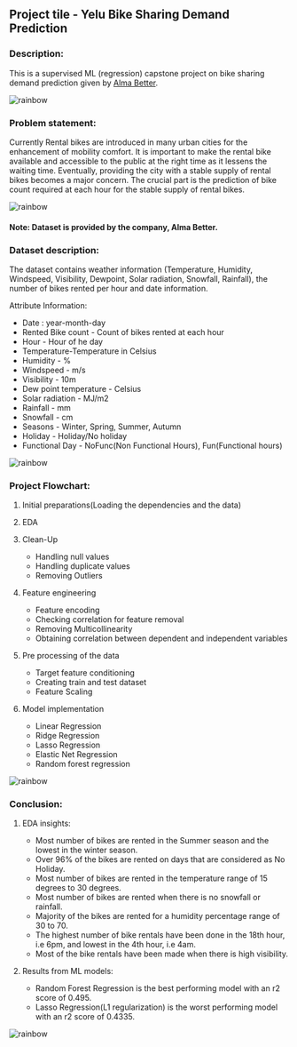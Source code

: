 
## Project tile - Yelu Bike Sharing Demand Prediction

### <b>Description:</b> 
This is a supervised ML (regression) capstone project on bike sharing demand prediction given by [Alma Better](https://www.almabetter.com/).

![rainbow](https://user-images.githubusercontent.com/85065799/204543278-26c507b6-400a-42e0-852f-2e09362f6e12.png)

### <b>Problem statement:</b>
Currently Rental bikes are introduced in many urban cities for the enhancement of mobility comfort. It is important to make the rental bike available and accessible to the public at the right time as it lessens the waiting time. Eventually, providing the city with a stable supply of rental bikes becomes a major concern. The crucial part is the prediction of bike count required at each hour for the stable supply of rental bikes.

![rainbow](https://user-images.githubusercontent.com/85065799/204543278-26c507b6-400a-42e0-852f-2e09362f6e12.png)

#### <b>Note:</b> Dataset is provided by the company, Alma Better.

### <b>Dataset description:</b> 
The dataset contains weather information (Temperature, Humidity, Windspeed, Visibility, Dewpoint, Solar radiation, Snowfall, Rainfall), the number of bikes rented per hour and date information.

Attribute Information:
* Date : year-month-day
* Rented Bike count - Count of bikes rented at each hour
* Hour - Hour of he day
* Temperature-Temperature in Celsius
* Humidity - %
* Windspeed - m/s
* Visibility - 10m
* Dew point temperature - Celsius
* Solar radiation - MJ/m2
* Rainfall - mm
* Snowfall - cm
* Seasons - Winter, Spring, Summer, Autumn
* Holiday - Holiday/No holiday
* Functional Day - NoFunc(Non Functional Hours), Fun(Functional hours)

![rainbow](https://user-images.githubusercontent.com/85065799/204543278-26c507b6-400a-42e0-852f-2e09362f6e12.png)

### <b>Project Flowchart:</b>
1. Initial preparations(Loading the dependencies and the data)

2. EDA 

3. Clean-Up
     * Handling null values
     * Handling duplicate values
     * Removing Outliers

4. Feature engineering
     * Feature encoding
     * Checking correlation for feature removal
     * Removing Multicollinearity
     * Obtaining correlation between dependent and independent variables
     
5. Pre processing of the data
     * Target feature conditioning
     * Creating train and test dataset
     * Feature Scaling
    
6. Model implementation 
     * Linear Regression
     * Ridge Regression
     * Lasso Regression
     * Elastic Net Regression
     * Random forest regression


![rainbow](https://user-images.githubusercontent.com/85065799/204543278-26c507b6-400a-42e0-852f-2e09362f6e12.png)

### <b>Conclusion:</b>

1. EDA insights:
     * Most number of bikes are rented in the Summer season and the lowest in the winter season.
     * Over 96% of the bikes are rented on days that are considered as No Holiday.
     * Most number of bikes are rented in the temperature range of 15 degrees to 30 degrees.
     * Most number of bikes are rented when there is no snowfall or rainfall.
     * Majority of the bikes are rented for a humidity percentage range of 30 to 70.
     * The highest number of bike rentals have been done in the 18th hour, i.e 6pm, and lowest in the 4th hour, i.e 4am.
     * Most of the bike rentals have been made when there is high visibility.

2. Results from ML models:
     * Random Forest Regression is the best performing model with an r2 score of 0.495.
     * Lasso Regression(L1 regularization) is the worst performing model with an r2 score of 0.4335.
       
  
     
   


![rainbow](https://user-images.githubusercontent.com/85065799/204543278-26c507b6-400a-42e0-852f-2e09362f6e12.png)

